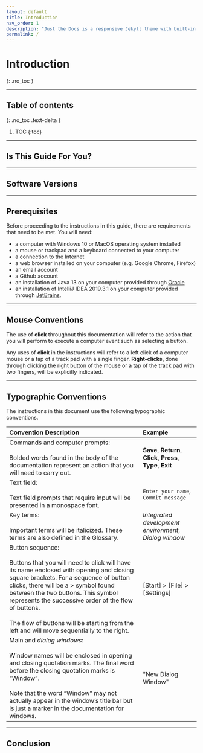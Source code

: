 ```yaml
---
layout: default
title: Introduction
nav_order: 1
description: "Just the Docs is a responsive Jekyll theme with built-in search that is easily customizable and hosted on GitHub Pages."
permalink: /
---
```


# Introduction
{: .no_toc }

---

## Table of contents
{: .no_toc .text-delta }

1. TOC
{:toc}

---

## Is This Guide For You?

---

## Software Versions

---

## Prerequisites
Before proceeding to the instructions in this guide, there are requirements that need to be met. You will need:
-	a computer with Windows 10 or MacOS operating system installed
-	a mouse or trackpad and a keyboard connected to your computer
-	a connection to the Internet
-	a web browser installed on your computer (e.g. Google Chrome, Firefox)
-	an email account
-	a Github account
-	an installation of Java 13 on your computer provided through [Oracle](https://www.oracle.com/java/technologies/javase-jdk13-downloads.html)
-	an installation of IntelliJ IDEA 2019.3.1 on your computer provided through [JetBrains](https://www.jetbrains.com/idea/download/).

---

## Mouse Conventions
The use of **click** throughout this documentation will refer to the action that you will perform to execute a computer event such as selecting a button.

Any uses of **click** in the instructions will refer to a left click of a computer mouse or a tap of a track pad with a single finger. **Right-clicks**, done through clicking the right button of the mouse or a tap of the track pad with two fingers, will be explicitly indicated. 

---

## Typographic Conventions
The instructions in this document use the following typographic conventions.<br>

| Convention Description  | Example |
| :------------- | :------------- |
| Commands and computer prompts:<br><br>Bolded words found in the body of the documentation represent an action that you will need to carry out.  | **Save**, **Return**, **Click**, **Press**, **Type**, **Exit**  |
| Text field:<br><br>Text field prompts that require input will be presented in a monospace font. | `Enter your name`, `Commit message`  |
| Key terms:<br><br>Important terms will be italicized. These terms are also defined in the Glossary. | *Integrated development environment*, *Dialog window* |
| Button sequence:<br><br>Buttons that you will need to click will have its name enclosed with opening and closing square brackets. For a sequence of button clicks, there will be a > symbol found between the two buttons. This symbol represents the successive order of the flow of buttons.<br><br>The flow of buttons will be starting from the left and will move sequentially to the right. | \[Start\] > \[File\] > \[Settings\]  | 
| Main and *dialog windows*:<br><br>Window names will be enclosed in opening and closing quotation marks. The final word before the closing quotation marks is “Window”.<br><br>Note that the word “Window” may not actually appear in the window’s title bar but is just a marker in the documentation for windows. | "New Dialog Window" |

---

## Conclusion